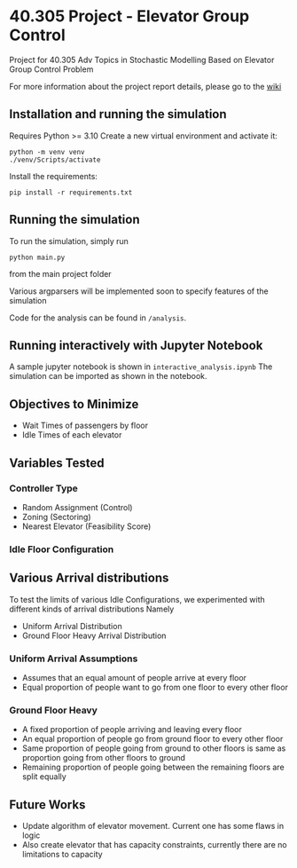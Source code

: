 # 40.305 Project - Elevator Group Control

Project for 40.305 Adv Topics in Stochastic Modelling
Based on Elevator Group Control Problem

For more information about the project report details, please go to the [wiki](https://github.com/becauselol/40.305-Project---Elevator-Group-Control/wiki)

## Installation and running the simulation
Requires Python >= 3.10
Create a new virtual environment and activate it:

```shell
python -m venv venv
./venv/Scripts/activate
```

Install the requirements:

```shell
pip install -r requirements.txt
```

## Running the simulation

To run the simulation, simply run 

```shell
python main.py
```

from the main project folder

Various argparsers will be implemented soon to specify features of the simulation

Code for the analysis can be found in `/analysis`.

## Running interactively with Jupyter Notebook

A sample jupyter notebook is shown in `interactive_analysis.ipynb`
The simulation can be imported as shown in the notebook.


## Objectives to Minimize
- Wait Times of passengers by floor
- Idle Times of each elevator

## Variables Tested
### Controller Type
- Random Assignment (Control)
- Zoning (Sectoring)
- Nearest Elevator (Feasibility Score)

### Idle Floor Configuration

## Various Arrival distributions
To test the limits of various Idle Configurations, we experimented with different kinds of arrival distributions
Namely
- Uniform Arrival Distribution
- Ground Floor Heavy Arrival Distribution

### Uniform Arrival Assumptions
- Assumes that an equal amount of people arrive at every floor
- Equal proportion of people want to go from one floor to every other floor

### Ground Floor Heavy
- A fixed proportion of people arriving and leaving every floor
- An equal proportion of people go from ground floor to every other floor
- Same proportion of people going from ground to other floors is same as proportion going from other floors to ground
- Remaining proportion of people going between the remaining floors are split equally

## Future Works
- Update algorithm of elevator movement. Current one has some flaws in logic
- Also create elevator that has capacity constraints, currently there are no limitations to capacity

